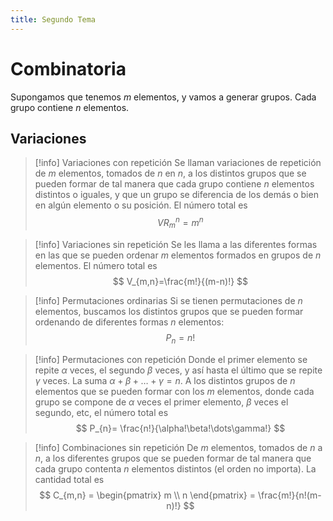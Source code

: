 ```yaml
---
title: Segundo Tema
---
```

# Combinatoria
Supongamos que tenemos $m$ elementos, y vamos a generar grupos. Cada grupo contiene $n$ elementos.
## Variaciones
> [!info] Variaciones con repetición
> Se llaman variaciones de repetición de $m$ elementos, tomados de $n$ en $n$, a los distintos grupos que se pueden formar de tal manera que cada grupo contiene $n$ elementos distintos o iguales, y que un grupo se diferencia de los demás o bien en algún elemento o su posición.
> El número total es
> $$
> VR_{m}^n=m^{n}
> $$

> [!info] Variaciones sin repetición
> Se les llama a las diferentes formas en las que se pueden ordenar $m$ elementos formados en grupos de $n$ elementos. El número total es
> $$
> V_{m,n}=\frac{m!}{(m-n)!}
> $$ 

> [!info] Permutaciones ordinarias
> Si se tienen permutaciones de $n$ elementos, buscamos los distintos grupos que se pueden formar ordenando de diferentes formas $n$ elementos:
> $$
> P_{n}=n!
> $$

> [!info] Permutaciones con repetición
> Donde el primer elemento se repite $\alpha$ veces, el segundo $\beta$ veces, y así hasta el último que se repite $\gamma$ veces. La suma $\alpha+\beta+\dots+\gamma=n$. A los distintos grupos de $n$ elementos que se pueden formar con los $m$ elementos, donde cada grupo se compone de $\alpha$ veces el primer elemento, $\beta$ veces el segundo, etc, el número total es
> $$
> P_{n}= \frac{n!}{\alpha!\beta!\dots\gamma!}
> $$

> [!info] Combinaciones sin repetición
> De $m$ elementos, tomados de $n$ a $n$, a los diferentes grupos que se pueden formar de tal manera que cada grupo contenta $n$ elementos distintos (el orden no importa). La cantidad total es
> $$
> C_{m,n} = \begin{pmatrix}
> m \\ n
\end{pmatrix} = \frac{m!}{n!(m-n)!}
> $$

